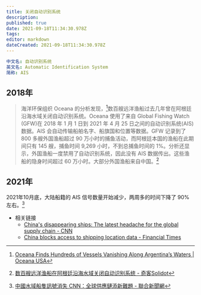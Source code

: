 ```yaml
---
title: 关闭自动识别系统
description: 
published: true
date: 2021-09-18T11:34:30.978Z
tags: 
editor: markdown
dateCreated: 2021-09-18T11:34:30.978Z
---
```


```YAML
中文名: 自动识别系统
英文名: Automatic Identification System
简称: AIS
```

## 2018年

> 海洋环保组织 Oceana 的分析发现，[^02009]数百艘远洋渔船过去几年曾在阿根廷沿海水域关闭自动识别系统。Oceana 使用了来自 Global Fishing Watch (GFW)在 2018 年 1 月 1 日到 2021 年 4 月 25 日之间的自动识别系统(AIS) 数据。AIS 会自动传输船舶名字、船旗国和位置等数据。GFW 记录到了 800 多艘外国渔船超过 90 万小时的捕鱼活动，而阿根廷本国的渔船在此期间只有 145 艘，捕鱼时间 9,269 小时，不到总捕鱼时间的 1%。分析还显示，外国渔船一度禁用了自动识别系统，因此没有 AIS 数据传出。这些渔船的隐身时间超过 60 万小时。大部分外国渔船来自中国。[^67983]

[^02009]: [Oceana Finds Hundreds of Vessels Vanishing Along Argentina’s Waters | Oceana USA](https://web.archive.org/web/20210607202009/https://usa.oceana.org/publications/reports/oceana-finds-hundreds-vessels-vanishing-along-argentinas-waters)

[^67983]: [数百艘远洋渔船在阿根廷沿海水域关闭自动识别系统 - 奇客Solidot](https://web.archive.org/web/20210609011324/https://www.solidot.org/story?sid=67983)

## 2021年

2021年10月底，大陆船籍的 AIS 信号数量开始减少，两周多的时间下降了 90% 左右。[^5915139]

[^5915139]: [中國水域船隻訊號消失 CNN：全球供應鏈添新難題 - 聯合新聞網](https://web.archive.org/web/20211127084733/https://udn.com/news/story/6811/5915139)

+ 相关链接
  + [China's disappearing ships: The latest headache for the global supply chain - CNN](https://web.archive.org/web/20211126224828/https://edition.cnn.com/2021/11/24/business/china-shipping-data-mic-intl-hnk/index.html)
  + [China blocks access to shipping location data - Financial Times](https://web.archive.org/web/20211126074940/https://www.ft.com/content/875f6d2d-b09d-406c-b97c-64f987481cf8)
